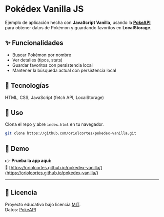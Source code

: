 # Pokédex Vanilla JS

Ejemplo de aplicación hecha con **JavaScript Vanilla**, usando la **[PokeAPI](https://pokeapi.co/)** para obtener datos de Pokémon y guardando favoritos en **LocalStorage**.

## ✨ Funcionalidades

- Buscar Pokémon por nombre
- Ver detalles (tipos, stats)
- Guardar favoritos con persistencia local
- Mantener la búsqueda actual con persistencia local

## 🧱 Tecnologías

HTML, CSS, JavaScript (fetch API, LocalStorage)

## 🚀 Uso

Clona el repo y abre `index.html` en tu navegador.

```bash
git clone https://github.com/oriolcortes/pokedex-vanilla.git
```

## 🧩 Demo

👉 **Prueba la app aquí:**  
🔗 [https://oriolcortes.github.io/pokedex-vanilla/](https://oriolcortes.github.io/pokedex-vanilla/)

---

## 📄 Licencia

Proyecto educativo bajo licencia [MIT](./LICENSE).  
Datos: [PokeAPI](https://pokeapi.co/)
